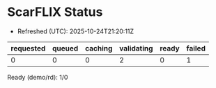 ﻿# ScarFLIX Status

* Refreshed (UTC): 2025-10-24T21:20:11Z

| requested | queued | caching | validating | ready | failed |
|-----------|--------|---------|------------|-------|--------|
| 0 | 0 | 0 | 2 | 0 | 1 |

Ready (demo/rd): 1/0
